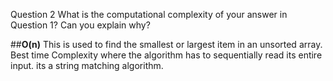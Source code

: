 Question 2
What is the computational complexity of your answer in Question 1? Can you explain why?

##**O(n)**
	This is used to find the smallest or largest item in an unsorted array. Best time Complexity where the algorithm has to sequentially read its entire input.
	its a string matching algorithm.
	